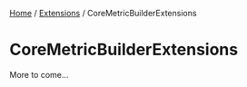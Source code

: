 [Home](/README.md) / [Extensions](/docs/extensions/README.md) / CoreMetricBuilderExtensions

# CoreMetricBuilderExtensions
More to come...

